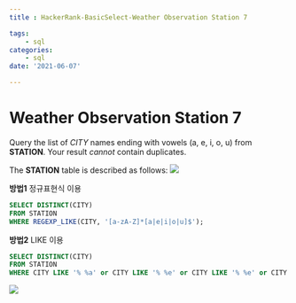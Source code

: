 ```yaml
---
title : HackerRank-BasicSelect-Weather Observation Station 7

tags:
    - sql
categories:
    - sql 
date: '2021-06-07'

---
```


# Weather Observation Station 7

Query the list of  _CITY_  names ending with vowels (a, e, i, o, u) from  **STATION**. Your result  _cannot_  contain duplicates.

The  **STATION**  table is described as follows:
![](https://s3.amazonaws.com/hr-challenge-images/9336/1449345840-5f0a551030-Station.jpg)

**방법1**  정규표현식 이용
```sql
SELECT DISTINCT(CITY)
FROM STATION
WHERE REGEXP_LIKE(CITY, '[a-zA-Z]*[a|e|i|o|u]$');
```
**방법2**  LIKE 이용
```sql
SELECT DISTINCT(CITY)
FROM STATION
WHERE CITY LIKE '% %a' or CITY LIKE '% %e' or CITY LIKE '% %e' or CITY LIKE '% %i' or CITY LIKE '% %u' or CITY LIKE '%a' or CITY LIKE '%e' or CITY LIKE '%i' or CITY LIKE '%o' or CITY LIKE '%u';
```

![](https://i.imgur.com/EGr2JnJ.png)

